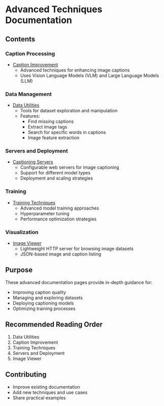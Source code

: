 # Advanced Techniques Documentation

## Contents

### Caption Processing

- [Caption Improvement](caption_improvement.md)
  - Advanced techniques for enhancing image captions
  - Uses Vision Language Models (VLM) and Large Language Models (LLM)

### Data Management

- [Data Utilities](data_utils.md)
  - Tools for dataset exploration and manipulation
  - Features:
    - Find missing captions
    - Extract image tags
    - Search for specific words in captions
    - Image feature extraction

### Servers and Deployment

- [Captioning Servers](servers.md)
  - Configurable web servers for image captioning
  - Support for different model types
  - Deployment and scaling strategies

### Training

- [Training Techniques](training_techniques.md)
  - Advanced model training approaches
  - Hyperparameter tuning
  - Performance optimization strategies

### Visualization

- [Image Viewer](image_viewer.md)
  - Lightweight HTTP server for browsing image datasets
  - JSON-based image and caption listing

## Purpose

These advanced documentation pages provide in-depth guidance for:

- Improving caption quality
- Managing and exploring datasets
- Deploying captioning models
- Optimizing training processes

## Recommended Reading Order

1. Data Utilities
2. Caption Improvement
3. Training Techniques
4. Servers and Deployment
5. Image Viewer

## Contributing

- Improve existing documentation
- Add new techniques and use cases
- Share practical examples
